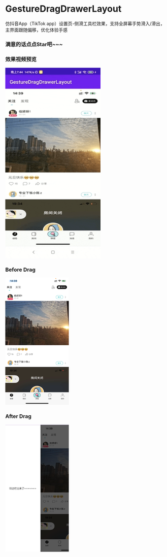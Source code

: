 # GestureDragDrawerLayout
仿抖音App（TikTok app）设置页-侧滑工具栏效果，支持全屏幕手势滑入/滑出，主界面跟随偏移，优化体验手感
### 满意的话点点Star吧~~~
### 效果视频预览
<img src="https://github.com/ztoString/GestureDragDrawerLayout/blob/main/example.gif" width="300" height="600" alt=""/><br/>
### Before Drag
<img src="https://github.com/ztoString/GestureDragDrawerLayout/blob/main/Drag_in.png" width="200" height="400" alt=""/><br/>
### After Drag
<img src="https://github.com/ztoString/GestureDragDrawerLayout/blob/main/Drag_out.png" width="200" height="400" alt=""/><br/>
